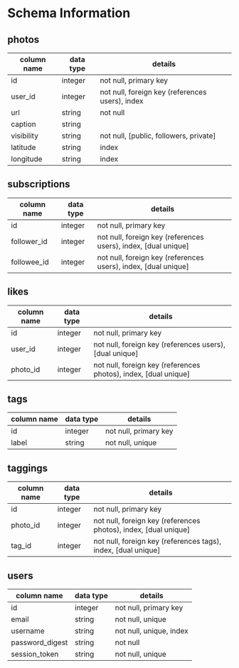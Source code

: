 # Schema Information

## photos
column name | data type | details
------------|-----------|-----------------------
id          | integer   | not null, primary key
user_id     | integer   | not null, foreign key (references users), index
url         | string    | not null
caption     | string    |
visibility  | string    | not null, [public, followers, private]
latitude    | string    | index
longitude   | string    | index

## subscriptions
column name | data type | details
------------|-----------|-----------------------
id          | integer   | not null, primary key
follower_id | integer   | not null, foreign key (references users), index, [dual unique]
followee_id | integer   | not null, foreign key (references users), index, [dual unique]

## likes
column name | data type | details
------------|-----------|-----------------------
id          | integer   | not null, primary key
user_id     | integer   | not null, foreign key (references users), [dual unique]
photo_id    | integer   | not null, foreign key (references photos), index, [dual unique]

## tags
column name | data type | details
------------|-----------|-----------------------
id          | integer   | not null, primary key
label       | string    | not null, unique

## taggings
column name | data type | details
------------|-----------|-----------------------
id          | integer   | not null, primary key
photo_id    | integer   | not null, foreign key (references photos), index, [dual unique]
tag_id      | integer   | not null, foreign key (references tags), index, [dual unique]

## users
column name     | data type | details
----------------|-----------|-----------------------
id              | integer   | not null, primary key
email           | string    | not null, unique
username        | string    | not null, unique, index
password_digest | string    | not null
session_token   | string    | not null, unique

